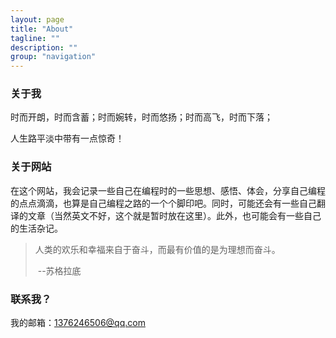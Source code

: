 ```yaml
---
layout: page
title: "About"
tagline: ""
description: ""
group: "navigation"
---
```


### 关于我

时而开朗，时而含蓄；时而婉转，时而悠扬；时而高飞，时而下落；

人生路平淡中带有一点惊奇！

### 关于网站

在这个网站，我会记录一些自己在编程时的一些思想、感悟、体会，分享自己编程的点点滴滴，也算是自己编程之路的一个个脚印吧。同时，可能还会有一些自己翻译的文章（当然英文不好，这个就是暂时放在这里）。此外，也可能会有一些自己的生活杂记。

> 人类的欢乐和幸福来自于奋斗，而最有价值的是为理想而奋斗。
>
> ​										--苏格拉底

### 联系我？

我的邮箱：1376246506@qq.com
